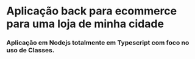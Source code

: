 <h1>Aplicação back para ecommerce para uma loja de minha cidade</h1>
<h3>Aplicação em Nodejs totalmente em Typescript com foco no uso de Classes.</h3>
